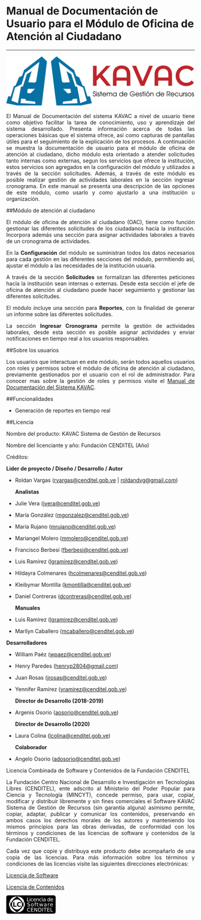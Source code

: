 # Manual de Documentación de Usuario para el Módulo de Oficina de Atención al Ciudadano
***************************************************************************************
<div style="text-align: justify;">

![Screenshot](img/logokavac.png#imagen)

El Manual de Documentación del sistema KAVAC a nivel de usuario tiene como objetivo facilitar la tarea de conocimiento, uso y aprendizaje del sistema desarrollado. Presenta información acerca de todas las operaciones básicas que el sistema ofrece, así como capturas de pantallas útiles para el seguimiento de la explicación de los procesos. A continuación se muestra la documentación de usuario para el módulo de oficina de atención al ciudadano, dicho módulo esta orientado a atender solicitudes tanto internas como externas, segun los servicios que ofrece la institución, estos servicios son agregados en la configuración del módulo y utilizados a través de la sección solicitudes.  Además, a través de este módulo es posible realizar gestión de actividades laborales en la sección ingresar cronograma. En este manual se presenta una descripción de las opciones de este módulo, como usarlo y como ajustarlo a una institución u organización.


##Módulo de atención al ciudadano

El módulo de oficina de atención al ciudadano (OAC), tiene como función gestionar las diferentes solicitudes de los ciudadanos hacía la institución.  Incorpora además una sección para asignar actividades laborales a través de un cronograma de actividades.

En la **Configuración** del módulo se suministran todos los datos necesarios para cada gestión en las diferentes secciones del módulo, permitiendo así, ajustar el módulo a las necesidades de la institución usuaria. 

A través de la sección **Solicitudes** se formalizan las diferentes peticiones hacía la institución sean internas o externas. Desde esta sección el jefe de oficina de atención al ciudadano puede hacer seguimiento y gestionar las diferentes solicitudes. 

El módulo incluye una sección para **Reportes**, con la finalidad de generar un informe sobre las diferentes solicitudes.  

La sección **Ingresar Cronograma** permite la gestión de actividades laborales, desde esta sección es posible asignar actividades y enviar notificaciones en tiempo real a los usuarios responsables. 


##Sobre los usuarios


Los usuarios que interactuan en este módulo, serán todos aquellos usuarios con roles y permisos sobre el módulo de oficina de atención al ciudadano, previamente gestionados por el usuario con el rol de administrador. Para conocer mas sobre la gestión de roles y permisos visite el [Manual de Documentación del Sistema KAVAC](http://192.168.12.180/manual/base/).


##Funcionalidades

- Generación de reportes en tiempo real 

##Licencia

Nombre del producto: KAVAC Sistema de Gestión de Recursos

   Nombre del licenciante y año: Fundación CENDITEL (Año)

   Créditos: 
   
   **Lider de proyecto / Diseño / Desarrollo / Autor**

- Roldan Vargas (rvargas@cenditel.gob.ve | roldandvg@gmail.com)

   **Analistas**

- Julie Vera (jvera@cenditel.gob.ve)
- María González (mgonzalez@cenditel.gob.ve)
- María Rujano (mrujano@cenditel.gob.ve)
- Mariangel Molero (mmolero@cenditel.gob.ve)
- Francisco Berbesí (fberbesi@cenditel.gob.ve)
- Luis Ramírez (lgramirez@cenditel.gob.ve)
- Hildayra Colmenares (hcolmenares@cenditel.gob.ve)
- Kleibymar Montilla (kmontilla@cenditel.gob.ve)
- Daniel Contreras (dcontreras@cenditel.gob.ve)

   **Manuales**

- Luis Ramírez (lgramirez@cenditel.gob.ve)
- Marilyn Caballero (mcaballero@cenditel.gob.ve)

 **Desarrolladores**

- William Paéz (wpaez@cenditel.gob.ve)
- Henry Paredes (henryp2804@gmail.com)
- Juan Rosas (jrosas@cenditel.gob.ve)
- Yennifer Ramírez (yramirez@cenditel.gob.ve)

   **Director de Desarrollo (2018-2019)**

- Argenis Osorio (aosorio@cenditel.gob.ve)
   
   **Director de Desarrollo (2020)**
   
- Laura Colina (lcolina@cenditel.gob.ve)

   **Colaborador**

- Angelo Osorio (adosorio@cenditel.gob.ve)


Licencia Combinada de Software y Contenidos de la Fundación CENDITEL   


La Fundación Centro Nacional de Desarrollo e Investigación en Tecnologías Libres (CENDITEL), ente adscrito al Ministerio del Poder Popular para  Ciencia y Tecnología (MINCYT), concede permiso, para usar, copiar, modificar y distribuir libremente y sin fines comerciales el Software KAVAC Sistema de Gestión de Recursos (sin garantía alguna) asimismo permite, copiar, adaptar, publicar y comunicar los contenidos, preservando en ambos casos los derechos morales de los autores y manteniendo los mismos principios para las obras derivadas, de conformidad con los términos y condiciones de las licencias de software y contenidos de la Fundación CENDITEL.


Cada vez que copie y distribuya este producto debe acompañarlo de una copia de las licencias. Para más información sobre los términos y condiciones de las licencias visite las siguientes direcciones electrónicas:  


[Licencia de Software]( http://conocimientolibre.cenditel.gob.ve/licencia-de-software-v-1-3/)

[Licencia de Contenidos]( http://conocimientolibre.cenditel.gob.ve/licencias/)

![Screenshot](img/licencia.png)


</div>




